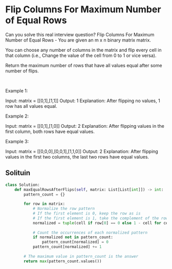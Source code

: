 # Flip Columns For Maximum Number of Equal Rows

Can you solve this real interview question? Flip Columns For Maximum Number of Equal Rows - You are given an m x n binary matrix matrix.

You can choose any number of columns in the matrix and flip every cell in that column (i.e., Change the value of the cell from 0 to 1 or vice versa).

Return the maximum number of rows that have all values equal after some number of flips.

 

Example 1:


Input: matrix = [[0,1],[1,1]]
Output: 1
Explanation: After flipping no values, 1 row has all values equal.


Example 2:


Input: matrix = [[0,1],[1,0]]
Output: 2
Explanation: After flipping values in the first column, both rows have equal values.


Example 3:


Input: matrix = [[0,0,0],[0,0,1],[1,1,0]]
Output: 2
Explanation: After flipping values in the first two columns, the last two rows have equal values.

## Solituin
```py
class Solution:
    def maxEqualRowsAfterFlips(self, matrix: List[List[int]]) -> int:
        pattern_count = {}
        
        for row in matrix:
            # Normalize the row pattern
            # If the first element is 0, keep the row as is
            # If the first element is 1, take the complement of the row
            normalized = tuple(cell if row[0] == 0 else 1 - cell for cell in row)
            
            # Count the occurrences of each normalized pattern
            if normalized not in pattern_count:
                pattern_count[normalized] = 0
            pattern_count[normalized] += 1
        
        # The maximum value in pattern_count is the answer
        return max(pattern_count.values())
```
